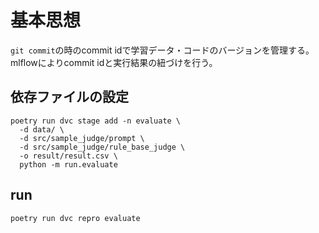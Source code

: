 
# 基本思想  
`git commit`の時のcommit idで学習データ・コードのバージョンを管理する。  
mlflowによりcommit idと実行結果の紐づけを行う。  
  
## 依存ファイルの設定  
```
poetry run dvc stage add -n evaluate \
  -d data/ \
  -d src/sample_judge/prompt \
  -d src/sample_judge/rule_base_judge \
  -o result/result.csv \
  python -m run.evaluate

```

## run  
```
poetry run dvc repro evaluate
```